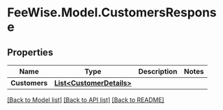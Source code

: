 # FeeWise.Model.CustomersResponse

## Properties

Name | Type | Description | Notes
------------ | ------------- | ------------- | -------------
**Customers** | [**List&lt;CustomerDetails&gt;**](CustomerDetails.md) |  | 

[[Back to Model list]](../README.md#documentation-for-models) [[Back to API list]](../README.md#documentation-for-api-endpoints) [[Back to README]](../README.md)

